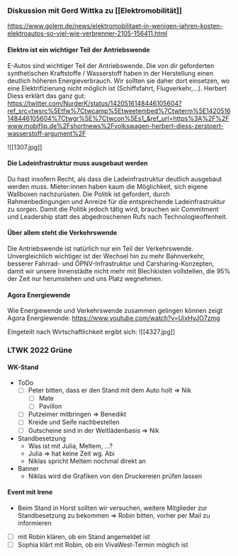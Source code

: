 ### Diskussion mit Gerd Wittka zu [[Elektromobilität]]
https://www.golem.de/news/elektromobilitaet-in-wenigen-jahren-kosten-elektroautos-so-viel-wie-verbrenner-2105-156411.html

#### Elektro ist ein wichtiger Teil der Antriebswende
E-Autos sind wichtiger Teil der Antriebswende. Die von dir geforderten synthetischen Kraftstoffe / Wasserstoff haben in der Herstellung einen deutlich höheren Energieverbrauch. Wir sollten sie daher dort einsetzen, wo eine Elektrifizierung nicht möglich ist (Schiffsfahrt, Flugverkehr,...). Herbert Diess erklärt das ganz gut: https://twitter.com/NurderK/status/1420516148446105604?ref_src=twsrc%5Etfw%7Ctwcamp%5Etweetembed%7Ctwterm%5E1420516148446105604%7Ctwgr%5E%7Ctwcon%5Es1_&ref_url=https%3A%2F%2Fwww.mobiflip.de%2Fshortnews%2Fvolkswagen-herbert-diess-zerstoert-wasserstoff-argument%2F

  ![[1307.jpg]]

#### Die Ladeinfrastruktur muss ausgebaut werden
Du hast insofern Recht, als dass die Ladeinfrastruktur deutlich ausgebaut werden muss. Mieter:innen haben kaum die Möglichkeit, sich eigene Wallboxen nachzurüsten. Die Politik ist gefordert, durch Rahmenbedingungen und Anreize für die entsprechende Ladeinfrastruktur zu sorgen. Damit die Politik jedoch tätig wird, brauchen wir Commitment und Leadership statt des abgedroschenen Rufs nach Technologieoffenheit.

#### Über allem steht die Verkehrswende
Die Antriebswende ist natürlich nur ein Teil der Verkehrswende. Unvergleichlich wichtiger ist der Wechsel hin zu mehr Bahnverkehr, besserer Fahrrad- und ÖPNV-Infrastruktur und Carsharing-Konzepten, damit wir unsere Innenstädte nicht mehr mit Blechkisten vollstellen, die 95% der Zeit nur herumstehen und uns Platz wegnehmen.

#### Agora Energiewende
Wie Energiewende und Verkehrswende zusammen gelingen können zeigt Agora Energiewende: https://www.youtube.com/watch?v=UixHyJO7zmg

Eingeteilt nach Wirtschaftlichkeit ergibt sich:
![[4327.jpg]]

### LTWK 2022 Grüne
#### WK-Stand
* ToDo 
	* [ ] Peter bitten, dass er den Stand mit dem Auto holt => Nik
		* [ ] Mate
		* [ ] Pavillon
	* [ ] Putzeimer mitbringen => Benedikt
	* [ ] Kreide und Seife nachbestellen
	* [ ] Gutscheine sind in der Weltlädenbasis => Nik
* Standbesetzung
	* Was ist mit Julia, Meltem, ...?
	* Julia => hat keine Zeit wg. Abi
	* Niklas spricht Meltem nochmal direkt an
* Banner
	* Niklas wird die Grafiken von den Druckereien prüfen lassen

#### Event mit Irene
* Beim Stand in Horst sollten wir versuchen, weitere Mitglieder zur Standbesetzung zu bekommen => Robin bitten, vorher per Mail zu informieren
* [ ] mit Robin klären, ob ein Stand angemeldet ist
* [ ] Sophia klärt mit Robin, ob ein VivaWest-Termin möglich ist